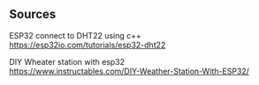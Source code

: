 ## Sources

ESP32 connect to DHT22 using c++  
https://esp32io.com/tutorials/esp32-dht22

DIY Wheater station with esp32  
https://www.instructables.com/DIY-Weather-Station-With-ESP32/
